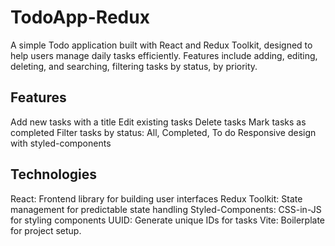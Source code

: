 # TodoApp-Redux
A simple Todo application built with React and Redux Toolkit, designed to help users manage daily tasks efficiently. Features include adding, editing, deleting, and searching, filtering tasks by status, by priority.

## Features

Add new tasks with a title
Edit existing tasks
Delete tasks
Mark tasks as completed
Filter tasks by status: All, Completed, To do
Responsive design with styled-components

## Technologies

React: Frontend library for building user interfaces
Redux Toolkit: State management for predictable state handling
Styled-Components: CSS-in-JS for styling components
UUID: Generate unique IDs for tasks
Vite: Boilerplate for project setup.
